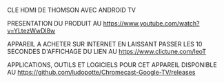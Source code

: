 CLE HDMI DE THOMSON AVEC ANDROID TV

PRESENTATION DU PRODUIT AU https://www.youtube.com/watch?v=YLtezWwDl8w

APPAREIL A ACHETER SUR INTERNET EN LAISSANT PASSER LES 10 SECONDES 
D'AFFICHAGE DU LIEN AU https://www.clictune.com/leoT

APPLICATIONS, OUTILS ET LOGICIELS POUR CET APPAREIL
DISPONIBLE AU https://github.com/ludopotte/Chromecast-Google-TV/releases

